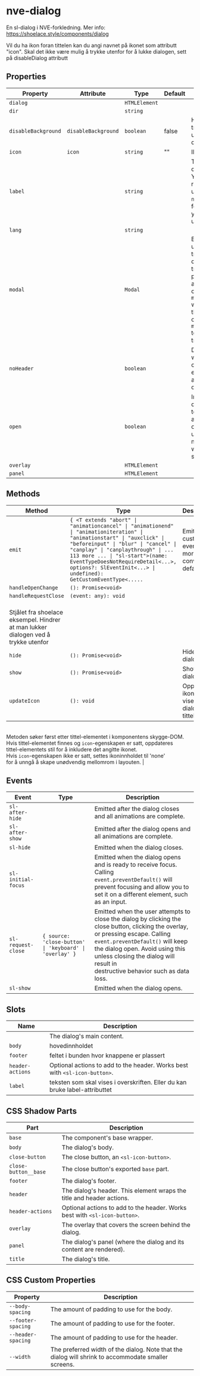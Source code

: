 # nve-dialog

En sl-dialog i NVE-forkledning.
Mer info: https://shoelace.style/components/dialog

Vil du ha ikon foran tittelen kan du angi navnet på ikonet som attributt "icon".
Skal det ikke være mulig å trykke utenfor for å lukke dialogen, sett på disableDialog attributt

## Properties

| Property            | Attribute           | Type          | Default | Description                                                                                                                                                                                                                                                                                                                                  |
| ------------------- | ------------------- | ------------- | ------- | -------------------------------------------------------------------------------------------------------------------------------------------------------------------------------------------------------------------------------------------------------------------------------------------------------------------------------------------- |
| `dialog`            |                     | `HTMLElement` |         |                                                                                                                                                                                                                                                                                                                                              |
| `dir`               |                     | `string`      |         |                                                                                                                                                                                                                                                                                                                                              |
| `disableBackground` | `disableBackground` | `boolean`     | false   | Hvis disableBacground er true, kan man ikke trykke utenfor dialogen for å lukke den.                                                                                                                                                                                                                                                         |
| `icon`              | `icon`              | `string`      | ""      | Ikonet som skal vises                                                                                                                                                                                                                                                                                                                        |
| `label`             |                     | `string`      |         | The dialog's label as displayed in the header. You should always include a relevant label even when using<br />`no-header`, as it is required for proper accessibility. If you need to display HTML, use the `label` slot instead.                                                                                                           |
| `lang`              |                     | `string`      |         |                                                                                                                                                                                                                                                                                                                                              |
| `modal`             |                     | `Modal`       |         | Exposes the internal modal utility that controls focus trapping. To temporarily disable focus<br />trapping and allow third-party modals spawned from an active Shoelace modal, call `modal.activateExternal()` when<br />the third-party modal opens. Upon closing, call `modal.deactivateExternal()` to restore Shoelace's focus trapping. |
| `noHeader`          |                     | `boolean`     |         | Disables the header. This will also remove the default close button, so please ensure you provide an easy,<br />accessible way for users to dismiss the dialog.                                                                                                                                                                              |
| `open`              |                     | `boolean`     |         | Indicates whether or not the dialog is open. You can toggle this attribute to show and hide the dialog, or you can<br />use the `show()` and `hide()` methods and this attribute will reflect the dialog's open state.                                                                                                                       |
| `overlay`           |                     | `HTMLElement` |         |                                                                                                                                                                                                                                                                                                                                              |
| `panel`             |                     | `HTMLElement` |         |                                                                                                                                                                                                                                                                                                                                              |

## Methods

| Method                                                                                   | Type                                                                                                                                                                                                                                                                                                                                            | Description                                         |
| ---------------------------------------------------------------------------------------- | ----------------------------------------------------------------------------------------------------------------------------------------------------------------------------------------------------------------------------------------------------------------------------------------------------------------------------------------------- | --------------------------------------------------- |
| `emit`                                                                                   | `{ <T extends "abort" \| "animationcancel" \| "animationend" \| "animationiteration" \| "animationstart" \| "auxclick" \| "beforeinput" \| "blur" \| "cancel" \| "canplay" \| "canplaythrough" \| ... 113 more ... \| "sl-start">(name: EventTypeDoesNotRequireDetail<...>, options?: SlEventInit<...> \| undefined): GetCustomEventType<.....` | Emits a custom event with more convenient defaults. |
| `handleOpenChange`                                                                       | `(): Promise<void>`                                                                                                                                                                                                                                                                                                                             |                                                     |
| `handleRequestClose`                                                                     | `(event: any): void`                                                                                                                                                                                                                                                                                                                            |
| <br />Stjålet fra shoelace eksempel. Hindrer at man lukker dialogen ved å trykke utenfor |
| `hide`                                                                                   | `(): Promise<void>`                                                                                                                                                                                                                                                                                                                             | Hides the dialog                                    |
| `show`                                                                                   | `(): Promise<void>`                                                                                                                                                                                                                                                                                                                             | Shows the dialog.                                   |
| `updateIcon`                                                                             | `(): void`                                                                                                                                                                                                                                                                                                                                      | Oppdaterer ikonet som vises i dialogens tittel.     |

<br />Metoden søker først etter tittel-elementet i komponentens skygge-DOM.
<br />Hvis tittel-elementet finnes og `icon`-egenskapen er satt, oppdateres
<br />tittel-elementets stil for å inkludere det angitte ikonet.
<br />Hvis `icon`-egenskapen ikke er satt, settes ikoninnholdet til 'none'
<br />for å unngå å skape unødvendig mellomrom i layouten. |

## Events

| Event              | Type                                                    | Description                                                                                                                                                                                                                                                                                             |
| ------------------ | ------------------------------------------------------- | ------------------------------------------------------------------------------------------------------------------------------------------------------------------------------------------------------------------------------------------------------------------------------------------------------- |
| `sl-after-hide`    |                                                         | Emitted after the dialog closes and all animations are complete.                                                                                                                                                                                                                                        |
| `sl-after-show`    |                                                         | Emitted after the dialog opens and all animations are complete.                                                                                                                                                                                                                                         |
| `sl-hide`          |                                                         | Emitted when the dialog closes.                                                                                                                                                                                                                                                                         |
| `sl-initial-focus` |                                                         | Emitted when the dialog opens and is ready to receive focus. Calling<br />`event.preventDefault()` will prevent focusing and allow you to set it on a different element, such as an input.                                                                                                              |
| `sl-request-close` | `{ source: 'close-button' \| 'keyboard' \| 'overlay' }` | Emitted when the user attempts to<br />close the dialog by clicking the close button, clicking the overlay, or pressing escape. Calling<br />`event.preventDefault()` will keep the dialog open. Avoid using this unless closing the dialog will result in<br />destructive behavior such as data loss. |
| `sl-show`          |                                                         | Emitted when the dialog opens.                                                                                                                                                                                                                                                                          |

## Slots

| Name             | Description                                                                 |
| ---------------- | --------------------------------------------------------------------------- |
|                  | The dialog's main content.                                                  |
| `body`           | hovedinnholdet                                                              |
| `footer`         | feltet i bunden hvor knappene er plassert                                   |
| `header-actions` | Optional actions to add to the header. Works best with `<sl-icon-button>`.  |
| `label`          | teksten som skal vises i overskriften. Eller du kan bruke label-attributtet |

## CSS Shadow Parts

| Part                 | Description                                                                |
| -------------------- | -------------------------------------------------------------------------- |
| `base`               | The component's base wrapper.                                              |
| `body`               | The dialog's body.                                                         |
| `close-button`       | The close button, an `<sl-icon-button>`.                                   |
| `close-button__base` | The close button's exported `base` part.                                   |
| `footer`             | The dialog's footer.                                                       |
| `header`             | The dialog's header. This element wraps the title and header actions.      |
| `header-actions`     | Optional actions to add to the header. Works best with `<sl-icon-button>`. |
| `overlay`            | The overlay that covers the screen behind the dialog.                      |
| `panel`              | The dialog's panel (where the dialog and its content are rendered).        |
| `title`              | The dialog's title.                                                        |

## CSS Custom Properties

| Property           | Description                                                                                         |
| ------------------ | --------------------------------------------------------------------------------------------------- |
| `--body-spacing`   | The amount of padding to use for the body.                                                          |
| `--footer-spacing` | The amount of padding to use for the footer.                                                        |
| `--header-spacing` | The amount of padding to use for the header.                                                        |
| `--width`          | The preferred width of the dialog. Note that the dialog will shrink to accommodate smaller screens. |
